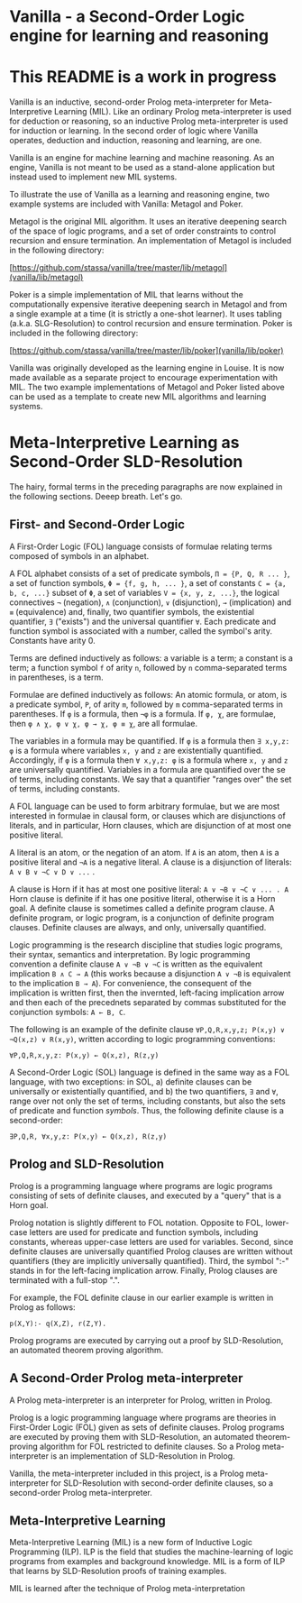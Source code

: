Vanilla - a Second-Order Logic engine for learning and reasoning
================================================================

This README is a work in progress
=================================

Vanilla is an inductive, second-order Prolog meta-interpreter for
Meta-Interpretive Learning (MIL). Like an ordinary Prolog meta-interpreter is
used for deduction or reasoning, so an inductive Prolog meta-interpreter is used
for induction or learning. In the second order of logic where Vanilla operates,
deduction and induction, reasoning and learning, are one.

Vanilla is an engine for machine learning and machine reasoning. As an engine,
Vanilla is not meant to be used as a stand-alone application but instead used to
implement new MIL systems.

To illustrate the use of Vanilla as a learning and reasoning engine, two example
systems are included with Vanilla: Metagol and Poker.

Metagol is the original MIL algorithm. It uses an iterative deepening search of
the space of logic programs, and a set of order constraints to control recursion
and ensure termination. An implementation of Metagol is included in the
following directory:

[https://github.com/stassa/vanilla/tree/master/lib/metagol](vanilla/lib/metagol)

Poker is a simple implementation of MIL that learns without the computationally
expensive iterative deepening search in Metagol and from a single example at a
time (it is strictly a one-shot learner). It uses tabling (a.k.a.
SLG-Resolution) to control recursion and ensure termination. Poker is included
in the following directory:

[https://github.com/stassa/vanilla/tree/master/lib/poker](vanilla/lib/poker)

Vanilla was originally developed as the learning engine in Louise. It is now
made available as a separate project to encourage experimentation with MIL. The
two example implementations of Metagol and Poker listed above can be used as a
template to create new MIL algorithms and learning systems.

Meta-Interpretive Learning as Second-Order SLD-Resolution
=========================================================

The hairy, formal terms in the preceding paragraphs are now explained in the
following sections. Deeep breath. Let's go.

First- and Second-Order Logic
-----------------------------

A First-Order Logic (FOL) language consists of formulae relating terms composed
of symbols in an alphabet.

A FOL alphabet consists of a set of predicate symbols, `Π = {P, Q, R ... }`, a
set of function symbols, `Φ = {f, g, h, ... }`, a set of constants `C = {a, b,
c, ...}` subset of `Φ`, a set of variables `V = {x, y, z, ...}`, the logical
connectives `¬` (negation), `∧` (conjunction), `∨` (disjunction), `→`
(implication) and `≡` (equivalence) and, finally, two quantifier symbols, the
existential quantifier, `∃` ("exists") and the universal quantifier `∀`. Each
predicate and function symbol is associated with a number, called the symbol's
arity. Constants have arity 0.

Terms are defined inductively as follows: a variable is a term; a constant is a
term; a function symbol `f` of arity `n`, followed by `n` comma-separated terms
in parentheses, is a term.

Formulae are defined inductively as follows: An atomic formula, or atom, is a
predicate symbol, `P`, of arity `m`, followed by `m` comma-separated terms in
parentheses. If `φ` is a formula, then `¬φ` is a formula. If `φ, χ`, are
formulae, then `φ ∧ χ, φ ∨ χ, φ → χ, φ ≡ χ`, are all formulae.

The variables in a formula may be quantified. If `φ` is a formula then `∃ x,y,z:
φ` is a formula where variables `x, y` and `z` are existentially quantified.
Accordingly, if `φ` is a formula then `∀ x,y,z: φ` is a formula where `x, y` and
`z` are universally quantified. Variables in a formula are quantified over the
se of terms, including constants. We say that a quantifier "ranges over" the set
of terms, including constants.

A FOL language can be used to form arbitrary formulae, but we are most
interested in formulae in clausal form, or clauses which are disjunctions of
literals, and in particular, Horn clauses, which are disjunction of at most one
positive literal.

A literal is an atom, or the negation of an atom. If `A` is an atom, then `A` is
a positive literal and `¬A` is a negative literal. A clause is a disjunction of
literals: `A ∨ B ∨ ¬C ∨ D ∨ ...` . 

A clause is Horn if it has at most one positive literal: `A ∨ ¬B ∨ ¬C ∨ ... . A`
Horn clause is definite if it has one positive literal, otherwise it is a Horn
goal. A definite clause is sometimes called a definite program clause. A
definite program, or logic program, is a conjunction of definite program
clauses. Definite clauses are always, and only, universally quantified.

Logic programming is the research discipline that studies logic programs, their
syntax, semantics and interpretation. By logic programming convention a definite
clause `A ∨ ¬B ∨ ¬C` is written as the equivalent implication `B ∧ C → A` (this
works because a disjunction `A ∨ ¬B` is equivalent to the implication `B → A`).
For convenience, the consequent of the implication is written first, then the
invernted, left-facing implication arrow and then each of the precednets
separated by commas substituted for the conjunction symbols: `A ← B, C`.

The following is an example of the definite clause `∀P,Q,R,x,y,z; P(x,y) ∨
¬Q(x,z) ∨ R(x,y)`, written according to logic programming conventions: 

```
∀P,Q,R,x,y,z: P(x,y) ← Q(x,z), R(z,y)
```

A Second-Order Logic (SOL) language is defined in the same way as a FOL
language, with two exceptions: in SOL, a) definite clauses can be universally or
existentially quantified, and b) the two quantifiers, `∃` and `∀`, range over
not only the set of terms, including constants, but also the sets of predicate
and function _symbols_. Thus, the following definite clause is a second-order:

```
∃P,Q,R, ∀x,y,z: P(x,y) ← Q(x,z), R(z,y)
```
Prolog and SLD-Resolution
-------------------------

Prolog is a programming language where programs are logic programs consisting of
sets of definite clauses, and executed by a "query" that is a Horn goal.

Prolog notation is slightly different to FOL notation. Opposite to FOL,
lower-case letters are used for predicate and function symbols, including
constants, whereas upper-case letters are used for variables. Second, since
definite clauses are universally quantified Prolog clauses are written without
quantifiers (they are implicitly universally quantified). Third, the symbol ":-"
stands in for the left-facing implication arrow. Finally, Prolog clauses are
terminated with a full-stop ".".

For example, the FOL definite clause in our earlier example is written in Prolog
as follows:

```
p(X,Y):- q(X,Z), r(Z,Y).
```

Prolog programs are executed by carrying out a proof by SLD-Resolution, an
automated theorem proving algorithm.

A Second-Order Prolog meta-interpreter
--------------------------------------

A Prolog meta-interpreter is an interpreter for Prolog, written in Prolog.

Prolog is a logic programming language where programs are theories in
First-Order Logic (FOL) given as sets of definite clauses. Prolog programs are
executed by proving them with SLD-Resolution, an automated theorem-proving
algorithm for FOL restricted to definite clauses. So a Prolog meta-interpreter
is an implementation of SLD-Resolution in Prolog.

Vanilla, the meta-interpreter included in this project, is a Prolog
meta-interpreter for SLD-Resolution with second-order definite clauses, so a
second-order Prolog meta-interpreter.


Meta-Interpretive Learning
--------------------------

Meta-Interpretive Learning (MIL) is a new form of Inductive Logic Programming
(ILP). ILP is the field that studies the machine-learning of logic programs from
examples and background knowledge. MIL is a form of ILP that learns by
SLD-Resolution proofs of training examples. 

MIL is learned after the technique of Prolog meta-interpretation 

